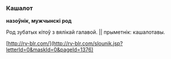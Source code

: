 ### Кашалот
**назоўнік, мужчынскі род**

Род зубатых кітоў з вялікай галавой. || прыметнік: кашалотавы.

<a rel="author">[http://rv-blr.com/](http://rv-blr.com/slounik.jsp?letterId=0&maskId=0&pageId=1376)</a>
